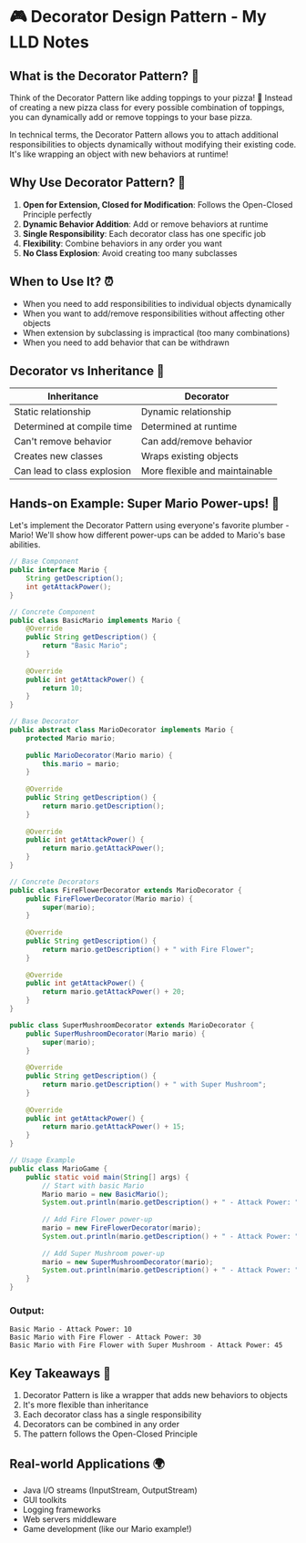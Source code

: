 # 🎮 Decorator Design Pattern - My LLD Notes

## What is the Decorator Pattern? 🤔

Think of the Decorator Pattern like adding toppings to your pizza! 🍕 Instead of creating a new pizza class for every possible combination of toppings, you can dynamically add or remove toppings to your base pizza. 

In technical terms, the Decorator Pattern allows you to attach additional responsibilities to objects dynamically without modifying their existing code. It's like wrapping an object with new behaviors at runtime!

## Why Use Decorator Pattern? 🎯

1. **Open for Extension, Closed for Modification**: Follows the Open-Closed Principle perfectly
2. **Dynamic Behavior Addition**: Add or remove behaviors at runtime
3. **Single Responsibility**: Each decorator class has one specific job
4. **Flexibility**: Combine behaviors in any order you want
5. **No Class Explosion**: Avoid creating too many subclasses

## When to Use It? ⏰

- When you need to add responsibilities to individual objects dynamically
- When you want to add/remove responsibilities without affecting other objects
- When extension by subclassing is impractical (too many combinations)
- When you need to add behavior that can be withdrawn

## Decorator vs Inheritance 🥊

| Inheritance | Decorator |
|------------|-----------|
| Static relationship | Dynamic relationship |
| Determined at compile time | Determined at runtime |
| Can't remove behavior | Can add/remove behavior |
| Creates new classes | Wraps existing objects |
| Can lead to class explosion | More flexible and maintainable |

## Hands-on Example: Super Mario Power-ups! 🍄

Let's implement the Decorator Pattern using everyone's favorite plumber - Mario! We'll show how different power-ups can be added to Mario's base abilities.

```java
// Base Component
public interface Mario {
    String getDescription();
    int getAttackPower();
}

// Concrete Component
public class BasicMario implements Mario {
    @Override
    public String getDescription() {
        return "Basic Mario";
    }
    
    @Override
    public int getAttackPower() {
        return 10;
    }
}

// Base Decorator
public abstract class MarioDecorator implements Mario {
    protected Mario mario;
    
    public MarioDecorator(Mario mario) {
        this.mario = mario;
    }
    
    @Override
    public String getDescription() {
        return mario.getDescription();
    }
    
    @Override
    public int getAttackPower() {
        return mario.getAttackPower();
    }
}

// Concrete Decorators
public class FireFlowerDecorator extends MarioDecorator {
    public FireFlowerDecorator(Mario mario) {
        super(mario);
    }
    
    @Override
    public String getDescription() {
        return mario.getDescription() + " with Fire Flower";
    }
    
    @Override
    public int getAttackPower() {
        return mario.getAttackPower() + 20;
    }
}

public class SuperMushroomDecorator extends MarioDecorator {
    public SuperMushroomDecorator(Mario mario) {
        super(mario);
    }
    
    @Override
    public String getDescription() {
        return mario.getDescription() + " with Super Mushroom";
    }
    
    @Override
    public int getAttackPower() {
        return mario.getAttackPower() + 15;
    }
}

// Usage Example
public class MarioGame {
    public static void main(String[] args) {
        // Start with basic Mario
        Mario mario = new BasicMario();
        System.out.println(mario.getDescription() + " - Attack Power: " + mario.getAttackPower());
        
        // Add Fire Flower power-up
        mario = new FireFlowerDecorator(mario);
        System.out.println(mario.getDescription() + " - Attack Power: " + mario.getAttackPower());
        
        // Add Super Mushroom power-up
        mario = new SuperMushroomDecorator(mario);
        System.out.println(mario.getDescription() + " - Attack Power: " + mario.getAttackPower());
    }
}
```

### Output:
```
Basic Mario - Attack Power: 10
Basic Mario with Fire Flower - Attack Power: 30
Basic Mario with Fire Flower with Super Mushroom - Attack Power: 45
```

## Key Takeaways 📝

1. Decorator Pattern is like a wrapper that adds new behaviors to objects
2. It's more flexible than inheritance
3. Each decorator class has a single responsibility
4. Decorators can be combined in any order
5. The pattern follows the Open-Closed Principle

## Real-world Applications 🌍

- Java I/O streams (InputStream, OutputStream)
- GUI toolkits
- Logging frameworks
- Web servers middleware
- Game development (like our Mario example!)


